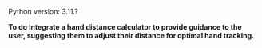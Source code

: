Python version: 3.11.?

<b>To do<b>
Integrate a hand distance calculator to provide guidance to the user, suggesting them to adjust their distance for optimal hand tracking.
